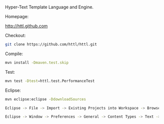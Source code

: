 Hyper-Text Template Language and Engine.

Homepage:

http://httl.github.com

Checkout:

```bash
git clone https://github.com/httl/httl.git
```

Compile:

```bash
mvn install -Dmaven.test.skip
```

Test:

```bash
mvn test -Dtest=httl.test.PerformanceTest
```

Eclipse:

```bash
mvn eclipse:eclipse -DdownloadSources
```

```bash
Eclipse -> File -> Import -> Existing Projects into Workspace -> Browse -> Finished
```

```bash
Eclipse -> Window -> Preferences -> General -> Content Types -> Text -> HTML -> Add -> .httl
```